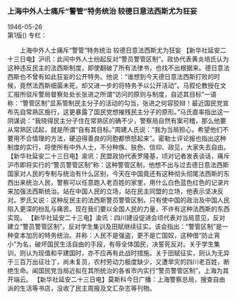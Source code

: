 ### 上海中外人士痛斥“警管”特务统治  较德日意法西斯尤为狂妄  

1946-05-26  
第1版()
专栏：

　　上海中外人士痛斥“警管”特务统治
    较德日意法西斯尤为狂妄
    【新华社延安二十三日电】沪讯：此间中外人士纷起反对“警员警管区制”。政协代表黄炎培氏认为这种违反民主的法西斯制度，即使翻破了所有法律书，也找不出根据来。德日意法西斯也不曾有如此狂妄的公开特务。他说：“谁想到今天德日意法西斯打败的时候，竟然法西斯细菌未死，却又进一步的将特务予以公开活动”。马叙伦教授在文汇报所驳斥警局督察处处长张进之所谓“访问的原则与制度，自述其目标”一语称：“警管区制”显系管制民主分子的活动的勾当，张进之何容狡辩！最近国民党宣布先自常熟区施行，这更暴露了国民党想摧残民主分子的原形。”马氏直率指出这一阴谋说：“我晓得民主分子住在常熟区的确不少，警察局自然有案可稽，那么他要从常熟区试起，就是所谓“自有其目标。”周建人氏说：“我为当局担心，希望他们不要用不合情理的方法，硬迫得善良的同胞都愤怒起来”。密勒士评论报也指出这种制度的实行，将使所有中外人士，不分种族、肤色、信仰、政见，大家失去自由。
    【新华社延安二十三日电】渝讯：民盟政协代表罗隆基，顷对记者发表谈话，痛斥沪市即将实行的“警员警管区制”称：这种警管区制，他想不出与过去德日意法西斯国家对人民的专制与统治有什么区别，今天在中国竟还有这种彻头彻尾法西斯的东西出来统治人民，警察可以任意跑入老百姓的家里，用什么白色蓝色红色的记录片来加强法西斯统治。站在中国人民的立场，站在民主同盟的立场，他表示坚决反对。罗氏又说：这种反民主的法西斯警员警管区制，只有使中国的政治及中国人民陷入更深的纷乱与痛苦。现在我们要以全国人民的力量，不许有这种法西斯的东西实现。
    【新华社延安二十三电】渝讯：四川建设促进会顷代表对当局意见，反对建立“警员警管区制”，反对学生集训及田赋继续征实。该会指出：“警管区制”是一种变本加厉的特务统治。并称：人民不是强盗，更不是亡国奴，这种借“防止宵小”为名，破坏国民生活自由的手段，有辱全体国民，决誓死反对。关于学生集训，则认为现值和平建国时，亦不应再有此战时措施。关于田赋征实，则认为无异于三百万出征壮丁，尚未复员，农村劳动力极度缺少，又遭旱灾的四川老百姓，断绝生命。闻国民党当局近拟在其所统治的各省市内实行“警员警管区制”，上海为其开端云。
    【新华社延安二十三日电】莫斯科今日广播：上海警察总局，搜查自由派的生活等书店，没收了民主周报及文汇杂志等刊物。  
